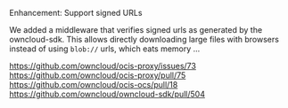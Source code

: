 Enhancement: Support signed URLs

We added a middleware that verifies signed urls as generated by the owncloud-sdk. This allows directly downloading large files with browsers instead of using `blob://` urls, which eats memory ...

https://github.com/owncloud/ocis-proxy/issues/73
https://github.com/owncloud/ocis-proxy/pull/75
https://github.com/owncloud/ocis-ocs/pull/18
https://github.com/owncloud/owncloud-sdk/pull/504
